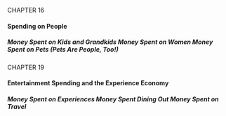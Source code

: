 CHAPTER 16

#### Spending on People

##### Money Spent on Kids and Grandkids Money Spent on Women Money Spent on Pets (Pets Are People, Too!)

CHAPTER 19

#### Entertainment Spending and the Experience Economy

##### Money Spent on Experiences Money Spent Dining Out Money Spent on Travel